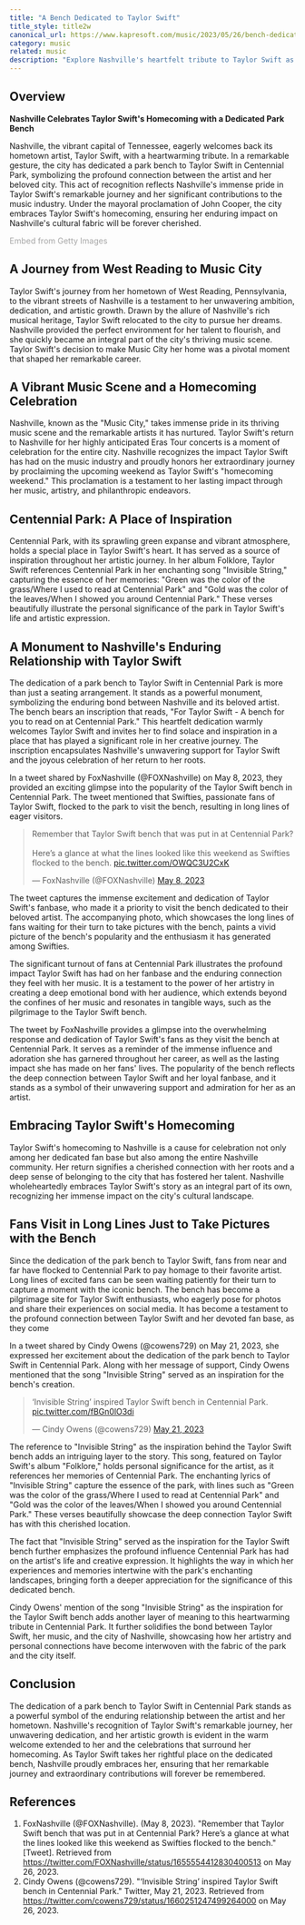 ```yaml
---
title: "A Bench Dedicated to Taylor Swift"
title_style: title2w
canonical_url: https://www.kapresoft.com/music/2023/05/26/bench-dedicated-to-taylor-swift.html
category: music
related: music
description: "Explore Nashville's heartfelt tribute to Taylor Swift as a park bench is dedicated to the artist in Centennial Park."
---
```


## Overview
**Nashville Celebrates Taylor Swift's Homecoming with a Dedicated Park Bench**

Nashville, the vibrant capital of Tennessee, eagerly welcomes back its hometown artist, Taylor Swift, with a heartwarming tribute. In a remarkable gesture, the city has dedicated a park bench to Taylor Swift in Centennial Park, symbolizing the profound connection between the artist and her beloved city.<!--excerpt--> This act of recognition reflects Nashville's immense pride in Taylor Swift's remarkable journey and her significant contributions to the music industry. Under the mayoral proclamation of John Cooper, the city embraces Taylor Swift's homecoming, ensuring her enduring impact on Nashville's cultural fabric will be forever cherished.

<a id='V4EkHOKRTXxzGzMybr1ZuA' class='gie-single' href='http://www.gettyimages.com/detail/1487875564' target='_blank' style='color:#a7a7a7;text-decoration:none;font-weight:normal !important;border:none;display:inline-block;'>Embed from Getty Images</a><script>window.gie=window.gie||function(c){(gie.q=gie.q||[]).push(c)};gie(function(){gie.widgets.load({id:'V4EkHOKRTXxzGzMybr1ZuA',sig:'AiiL-2V1istb9xz3agFyr_mnHqHR_2oF703OU1kB-F8=',w:'594px',h:'225px',items:'1487875564',caption: false ,tld:'com',is360: false })});</script><script src='//embed-cdn.gettyimages.com/widgets.js' charset='utf-8' async></script>

## A Journey from West Reading to Music City

Taylor Swift's journey from her hometown of West Reading, Pennsylvania, to the vibrant streets of Nashville is a testament to her unwavering ambition, dedication, and artistic growth. Drawn by the allure of Nashville's rich musical heritage, Taylor Swift relocated to the city to pursue her dreams. Nashville provided the perfect environment for her talent to flourish, and she quickly became an integral part of the city's thriving music scene. Taylor Swift's decision to make Music City her home was a pivotal moment that shaped her remarkable career.

## A Vibrant Music Scene and a Homecoming Celebration

Nashville, known as the "Music City," takes immense pride in its thriving music scene and the remarkable artists it has nurtured. Taylor Swift's return to Nashville for her highly anticipated Eras Tour concerts is a moment of celebration for the entire city. Nashville recognizes the impact Taylor Swift has had on the music industry and proudly honors her extraordinary journey by proclaiming the upcoming weekend as Taylor Swift's "homecoming weekend." This proclamation is a testament to her lasting impact through her music, artistry, and philanthropic endeavors.

## Centennial Park: A Place of Inspiration

Centennial Park, with its sprawling green expanse and vibrant atmosphere, holds a special place in Taylor Swift's heart. It has served as a source of inspiration throughout her artistic journey. In her album Folklore, Taylor Swift references Centennial Park in her enchanting song "Invisible String," capturing the essence of her memories: "Green was the color of the grass/Where I used to read at Centennial Park" and "Gold was the color of the leaves/When I showed you around Centennial Park." These verses beautifully illustrate the personal significance of the park in Taylor Swift's life and artistic expression.

## A Monument to Nashville's Enduring Relationship with Taylor Swift

The dedication of a park bench to Taylor Swift in Centennial Park is more than just a seating arrangement. It stands as a powerful monument, symbolizing the enduring bond between Nashville and its beloved artist. The bench bears an inscription that reads, "For Taylor Swift - A bench for you to read on at Centennial Park." This heartfelt dedication warmly welcomes Taylor Swift and invites her to find solace and inspiration in a place that has played a significant role in her creative journey. The inscription encapsulates Nashville's unwavering support for Taylor Swift and the joyous celebration of her return to her roots.

In a tweet shared by FoxNashville (@FOXNashville) on May 8, 2023, they provided an exciting glimpse into the popularity of the Taylor Swift bench in Centennial Park. The tweet mentioned that Swifties, passionate fans of Taylor Swift, flocked to the park to visit the bench, resulting in long lines of eager visitors.

<blockquote class="twitter-tweet" data-dnt="true"><p lang="en" dir="ltr">Remember that Taylor Swift bench that was put in at Centennial Park? <br><br>Here’s a glance at what the lines looked like this weekend as Swifties flocked to the bench. <a href="https://t.co/OWQC3U2CxK">pic.twitter.com/OWQC3U2CxK</a></p>&mdash; FoxNashville (@FOXNashville) <a href="https://twitter.com/FOXNashville/status/1655554412830400513?ref_src=twsrc%5Etfw">May 8, 2023</a></blockquote> <script async src="https://platform.twitter.com/widgets.js" charset="utf-8"></script>

The tweet captures the immense excitement and dedication of Taylor Swift's fanbase, who made it a priority to visit the bench dedicated to their beloved artist. The accompanying photo, which showcases the long lines of fans waiting for their turn to take pictures with the bench, paints a vivid picture of the bench's popularity and the enthusiasm it has generated among Swifties.

The significant turnout of fans at Centennial Park illustrates the profound impact Taylor Swift has had on her fanbase and the enduring connection they feel with her music. It is a testament to the power of her artistry in creating a deep emotional bond with her audience, which extends beyond the confines of her music and resonates in tangible ways, such as the pilgrimage to the Taylor Swift bench.

The tweet by FoxNashville provides a glimpse into the overwhelming response and dedication of Taylor Swift's fans as they visit the bench at Centennial Park. It serves as a reminder of the immense influence and adoration she has garnered throughout her career, as well as the lasting impact she has made on her fans' lives. The popularity of the bench reflects the deep connection between Taylor Swift and her loyal fanbase, and it stands as a symbol of their unwavering support and admiration for her as an artist.

## Embracing Taylor Swift's Homecoming

Taylor Swift's homecoming to Nashville is a cause for celebration not only among her dedicated fan base but also among the entire Nashville community. Her return signifies a cherished connection with her roots and a deep sense of belonging to the city that has fostered her talent. Nashville wholeheartedly embraces Taylor Swift's story as an integral part of its own, recognizing her immense impact on the city's cultural landscape.

## Fans Visit in Long Lines Just to Take Pictures with the Bench
Since the dedication of the park bench to Taylor Swift, fans from near and far have flocked to Centennial Park to pay homage to their favorite artist. Long lines of excited fans can be seen waiting patiently for their turn to capture a moment with the iconic bench. The bench has become a pilgrimage site for Taylor Swift enthusiasts, who eagerly pose for photos and share their experiences on social media. It has become a testament to the profound connection between Taylor Swift and her devoted fan base, as they come

In a tweet shared by Cindy Owens (@cowens729) on May 21, 2023, she expressed her excitement about the dedication of the park bench to Taylor Swift in Centennial Park. Along with her message of support, Cindy Owens mentioned that the song "Invisible String" served as an inspiration for the bench's creation.

<blockquote class="twitter-tweet" data-dnt="true"><p lang="en" dir="ltr">‘Invisible String’ inspired Taylor Swift bench in Centennial Park. <a href="https://t.co/fBGn0lO3di">pic.twitter.com/fBGn0lO3di</a></p>&mdash; Cindy Owens (@cowens729) <a href="https://twitter.com/cowens729/status/1660251247499264000?ref_src=twsrc%5Etfw">May 21, 2023</a></blockquote> <script async src="https://platform.twitter.com/widgets.js" charset="utf-8"></script>

The reference to "Invisible String" as the inspiration behind the Taylor Swift bench adds an intriguing layer to the story. This song, featured on Taylor Swift's album "Folklore," holds personal significance for the artist, as it references her memories of Centennial Park. The enchanting lyrics of "Invisible String" capture the essence of the park, with lines such as "Green was the color of the grass/Where I used to read at Centennial Park" and "Gold was the color of the leaves/When I showed you around Centennial Park." These verses beautifully showcase the deep connection Taylor Swift has with this cherished location.

The fact that "Invisible String" served as the inspiration for the Taylor Swift bench further emphasizes the profound influence Centennial Park has had on the artist's life and creative expression. It highlights the way in which her experiences and memories intertwine with the park's enchanting landscapes, bringing forth a deeper appreciation for the significance of this dedicated bench.

Cindy Owens' mention of the song "Invisible String" as the inspiration for the Taylor Swift bench adds another layer of meaning to this heartwarming tribute in Centennial Park. It further solidifies the bond between Taylor Swift, her music, and the city of Nashville, showcasing how her artistry and personal connections have become interwoven with the fabric of the park and the city itself.

## Conclusion

The dedication of a park bench to Taylor Swift in Centennial Park stands as a powerful symbol of the enduring relationship between the artist and her hometown. Nashville's recognition of Taylor Swift's remarkable journey, her unwavering dedication, and her artistic growth is evident in the warm welcome extended to her and the celebrations that surround her homecoming. As Taylor Swift takes her rightful place on the dedicated bench, Nashville proudly embraces her, ensuring that her remarkable journey and extraordinary contributions will forever be remembered.

## References

1. FoxNashville (@FOXNashville). (May 8, 2023). "Remember that Taylor Swift bench that was put in at Centennial Park? Here’s a glance at what the lines looked like this weekend as Swifties flocked to the bench." [Tweet]. Retrieved from <https://twitter.com/FOXNashville/status/1655554412830400513> on May 26, 2023.
2. Cindy Owens (@cowens729). "‘Invisible String’ inspired Taylor Swift bench in Centennial Park." Twitter, May 21, 2023. Retrieved from <https://twitter.com/cowens729/status/1660251247499264000> on May 26, 2023.
